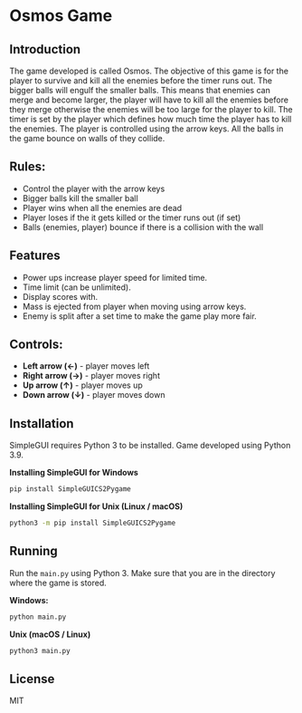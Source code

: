 # Osmos Game
## Introduction 
The game developed is called Osmos. The objective of this game is for the player to survive and kill all the enemies before the timer runs out. The bigger balls will engulf the smaller balls. This means that enemies can merge and become larger, the player will have to kill all the enemies before they merge otherwise the enemies will be too large for the player to kill. The timer is set by the player which defines how much time the player has to kill the enemies. The player is controlled using the arrow keys. All the balls in the game bounce on walls of they collide. 

## Rules:
- Control the player with the arrow keys
- Bigger balls kill the smaller ball
- Player wins when all the enemies are dead
- Player loses if the it gets killed or the timer runs out (if set)
- Balls (enemies, player) bounce if there is a collision with the wall

## Features
- Power ups increase player speed for limited time.
- Time limit (can be unlimited).
- Display scores with.
- Mass is ejected from player when moving using arrow keys. 
- Enemy is split after a set time to make the game play more fair. 

## Controls:
- **Left arrow (←)** - player moves left
- **Right arrow (→)** - player moves right
- **Up arrow (↑)** - player moves up
- **Down arrow (↓)** - player moves down

## Installation

SimpleGUI requires Python 3 to be installed. Game developed using Python 3.9. 

**Installing SimpleGUI for Windows**

```sh
pip install SimpleGUICS2Pygame
```

**Installing SimpleGUI for Unix (Linux / macOS)**

```sh
python3 -m pip install SimpleGUICS2Pygame
```

## Running
Run the `main.py` using Python 3. Make sure that you are in the directory where the game is stored. 

**Windows:**
```sh
python main.py 
```


**Unix (macOS / Linux)**
```sh
python3 main.py 
```

## License
MIT
